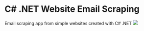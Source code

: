 ﻿# C# .NET Website Email Scraping

Email scraping app from simple websites created with C# .NET
![](https://www.linkpicture.com/q/Ekran-Resmi-2021-07-28-10.08.38.png)

